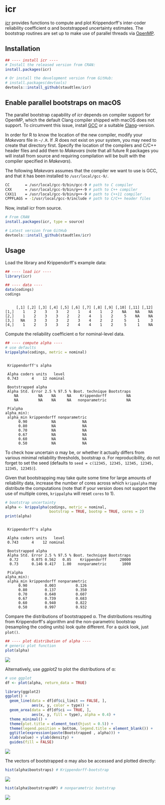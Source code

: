 # icr

[_icr_](https://cran.r-project.org/web/packages/icr/index.html) provides functions to compute and plot Krippendorff's inter-coder reliability coefficient &alpha; and bootstrapped uncertainty estimates. The bootstrap routines are set up to make use of parallel threads via [OpenMP](https://en.wikipedia.org/wiki/OpenMP).

<!--more-->


## Installation 

```R
## ---- install icr ----
# Install the released version from CRAN:
install.packages(icr)

# Or install the development version from GitHub:
# install.packages(devtools)
devtools::install_github(staudtlex/icr)
```


## Enable parallel bootstraps on macOS 

The parallel bootstrap capability of _icr_ depends on compiler support for OpenMP, which the default Clang compiler shipped with macOS does not support. To circumvent this issue, install  [GCC](https://gcc.gnu.org/install/binaries.html) or a suitable [Clang](https://releases.llvm.org/download.html)-version.

In order for R to know the location of the new compiler, modify your _Makevars_ file in ```~/.R```. If .R does not exist on your system, you may need to create that directory first. Specify the location of the compilers and C/C++ header files and add them to _Makevars_ (note that all future R packages you will install from source and requiring compilation will be built with the compiler specified in _Makevars_).

The following _Makevars_ assumes that the compiler we want to use is GCC, and that it has been installed to ```/usr/local/gcc-9/```.

```sh
CC       = /usr/local/gcc-9/bin/gcc-9 # path to C compiler
CXX      = /usr/local/gcc-9/bin/g++-9 # path to C++ compiler
CXX11    = /usr/local/gcc-9/bin/g++-9 # path to C++11 compiler
CPPFLAGS = -I/usr/local/gcc-9/include # path to C/C++ header files
```

Now, install icr from source.

```R
# From CRAN
install.packages(icr, type = source)

# Latest version from GitHub
devtools::install_github(staudtlex/icr)
```


## Usage 

Load the library and Krippendorff's example data:

```R
## ---- load icr ----
library(icr)

## ---- data ----
data(codings)
codings
```

```text

     [,1] [,2] [,3] [,4] [,5] [,6] [,7] [,8] [,9] [,10] [,11] [,12]
[1,]    1    2    3    3    2    1    4    1    2    NA    NA    NA
[2,]    1    2    3    3    2    2    4    1    2     5    NA    NA
[3,]   NA    3    3    3    2    3    4    2    2     5     1     3
[4,]    1    2    3    3    2    4    4    1    2     5     1    NA
```

Compute the reliability coefficient &alpha; for nominal-level data.

```R
## ---- compute alpha ----
# use defaults
krippalpha(codings, metric = nominal)
```

```text

 Krippendorff's alpha

 Alpha coders units   level
 0.743      4    12 nominal

 Bootstrapped alpha
 Alpha Std. Error 2.5 % 97.5 % Boot. technique Bootstraps
    NA         NA    NA     NA    Krippendorff         NA
    NA         NA    NA     NA   nonparametric         NA

 P(alpha
alpha_min):
 alpha_min krippendorff nonparametric
      0.90           NA            NA
      0.80           NA            NA
      0.70           NA            NA
      0.67           NA            NA
      0.60           NA            NA
      0.50           NA            NA
```

To check how uncertain &alpha; may be, or whether it actually differs from various minimal reliability thresholds, bootstrap &alpha;. For reproducibility, do not forget to set the seed (defaults to `seed = c(12345, 12345, 12345, 12345, 12345, 12345)`).

Given that bootstrapping may take quite some time for large amounts of reliability data, increase the number of cores across which `krippalpha` may distribute the computations (note that if your version does not support the use of multiple cores, `krippalpha` will reset `cores` to 1).

```R
# bootstrap uncertainty
alpha <- krippalpha(codings, metric = nominal,
                    bootstrap = TRUE, bootnp = TRUE, cores = 2)
print(alpha)
```

```text

 Krippendorff's alpha

 Alpha coders units   level
 0.743      4    12 nominal

 Bootstrapped alpha
 Alpha Std. Error 2.5 % 97.5 % Boot. technique Bootstraps
  0.72      0.075 0.562   0.85    Krippendorff      20000
  0.73      0.146 0.417   1.00   nonparametric       1000

 P(alpha
alpha_min):
 alpha_min krippendorff nonparametric
      0.90        0.003         0.126
      0.80        0.137         0.350
      0.70        0.640         0.607
      0.67        0.739         0.683
      0.60        0.940         0.822
      0.50        0.997         0.932
```

Compare the distributions of bootstrapped &alpha;. The distributions resulting from Krippendorff's algorithm and the non-parametric bootstrap (resampling the coding units) look quite different. For a quick look, just `plot()`.

```R
## ---- plot distribution of alpha ----
# generic plot function
plot(alpha)
```


![](man/figures/icr_package_densities.png)

Alternatively, use _ggplot2_ to plot the distributions of &alpha;:

```R
# use ggplot
df <- plot(alpha, return_data = TRUE)

library(ggplot2)
ggplot() +
  geom_line(data = df[df$ci_limit == FALSE, ],
            aes(x, y, color = type)) +
  geom_area(data = df[df$ci == TRUE, ],
            aes(x, y, fill = type), alpha = 0.4) +
  theme_minimal() +
  theme(plot.title = element_text(hjust = 0.5)) +
  theme(legend.position = bottom, legend.title = element_blank()) +
  ggtitle(expression(paste(Bootstrapped , alpha))) +
  xlab(value) + ylab(density) +
  guides(fill = FALSE)
```


![](man/figures/icr_package_densities2.png)

The vectors of bootstrapped &alpha; may also be accessed and plotted directly:

```R
hist(alpha$bootstraps) # Krippendorff-bootstrap
```


![](man/figures/icr_package_bootstrap.png)

```R
hist(alpha$bootstrapsNP) # nonparametric bootstrap
```


![](man/figures/icr_package_bootstrapnp.png)
